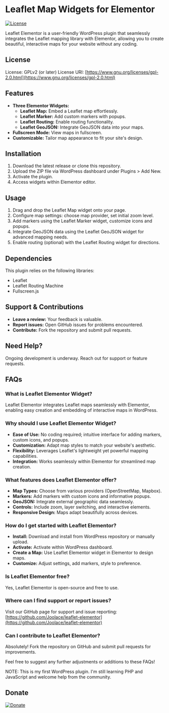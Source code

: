 # Leaflet Map Widgets for Elementor

[![License](https://img.shields.io/badge/license-GPLv2%2B-blue.svg)](https://www.gnu.org/licenses/gpl-2.0.html)

Leaflet Elementor is a user-friendly WordPress plugin that seamlessly integrates the Leaflet mapping library with Elementor, allowing you to create beautiful, interactive maps for your website without any coding.

## License

License: GPLv2 (or later)
License URI: [https://www.gnu.org/licenses/gpl-2.0.html](https://www.gnu.org/licenses/gpl-2.0.html)

## Features

- **Three Elementor Widgets:**
  - **Leaflet Map:** Embed a Leaflet map effortlessly.
  - **Leaflet Marker:** Add custom markers with popups.
  - **Leaflet Routing:** Enable routing functionality.
  - **Leaflet GeoJSON:** Integrate GeoJSON data into your maps.
- **Fullscreen Mode:** View maps in fullscreen.
- **Customizable:** Tailor map appearance to fit your site's design.

## Installation

1. Download the latest release or clone this repository.
2. Upload the ZIP file via WordPress dashboard under Plugins > Add New.
3. Activate the plugin.
4. Access widgets within Elementor editor.

## Usage

1. Drag and drop the Leaflet Map widget onto your page.
2. Configure map settings: choose map provider, set initial zoom level.
3. Add markers using the Leaflet Marker widget, customize icons and popups.
4. Integrate GeoJSON data using the Leaflet GeoJSON widget for advanced mapping needs.
5. Enable routing (optional) with the Leaflet Routing widget for directions.

## Dependencies

This plugin relies on the following libraries:

- Leaflet
- Leaflet Routing Machine
- Fullscreen.js

## Support & Contributions

- **Leave a review:** Your feedback is valuable.
- **Report issues:** Open GitHub issues for problems encountered.
- **Contribute:** Fork the repository and submit pull requests.

## Need Help?

Ongoing development is underway. Reach out for support or feature requests.

## FAQs

### What is Leaflet Elementor Widget?
Leaflet Elementor integrates Leaflet maps seamlessly with Elementor, enabling easy creation and embedding of interactive maps in WordPress.

### Why should I use Leaflet Elementor Widget?
- **Ease of Use:** No coding required; intuitive interface for adding markers, custom icons, and popups.
- **Customization:** Adapt map styles to match your website's aesthetic.
- **Flexibility:** Leverages Leaflet's lightweight yet powerful mapping capabilities.
- **Integration:** Works seamlessly within Elementor for streamlined map creation.

### What features does Leaflet Elementor offer?
- **Map Types:** Choose from various providers (OpenStreetMap, Mapbox).
- **Markers:** Add markers with custom icons and informative popups.
- **GeoJSON:** Integrate external geographic data seamlessly.
- **Controls:** Include zoom, layer switching, and interactive elements.
- **Responsive Design:** Maps adapt beautifully across devices.

### How do I get started with Leaflet Elementor?
- **Install:** Download and install from WordPress repository or manually upload.
- **Activate:** Activate within WordPress dashboard.
- **Create a Map:** Use Leaflet Elementor widget in Elementor to design maps.
- **Customize:** Adjust settings, add markers, style to preference.

### Is Leaflet Elementor free?
Yes, Leaflet Elementor is open-source and free to use.

### Where can I find support or report issues?
Visit our GitHub page for support and issue reporting: [https://github.com/Joolace/leaflet-elementor](https://github.com/Joolace/leaflet-elementor)

### Can I contribute to Leaflet Elementor?
Absolutely! Fork the repository on GitHub and submit pull requests for improvements.

Feel free to suggest any further adjustments or additions to these FAQs!

NOTE: This is my first WordPress plugin. I'm still learning PHP and JavaScript and welcome help from the community.

## Donate

[![Donate](https://www.paypalobjects.com/en_US/i/btn/btn_donateCC_LG.gif)](https://www.paypal.com/donate/?hosted_button_id=4VE33B9W75L4S)
